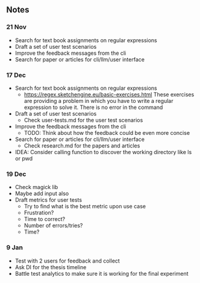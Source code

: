 ## Notes

### 21 Nov
- Search for text book assignments on regular expressions
- Draft a set of user test scenarios
- Improve the feedback messages from the cli
- Search for paper or articles for cli/llm/user interface

### 17 Dec

- Search for text book assignments on regular expressions
  - https://regex.sketchengine.eu/basic-exercises.html These exercises are providing a problem in which you have to write a regular expression to solve it. There is no error in the command
- Draft a set of user test scenarios
  - Check user-tests.md for the user test scenarios
- Improve the feedback messages from the cli
  - TODO: Think about how the feedback could be even more concise
- Search for paper or articles for cli/llm/user interface
  - Check research.md for the papers and articles
- IDEA: Consider calling function to discover the working directory like ls or pwd

### 19 Dec
- Check magick lib
- Maybe add input also
- Draft metrics for user tests
  - Try to find what is the best metric upon use case
  - Frustration?
  - Time to correct?
  - Number of errors/tries?
  - Time?

### 9 Jan
- Test with 2 users for feedback and collect
- Ask DI for the thesis timeline
- Battle test analytics to make sure it is working for the final experiment



